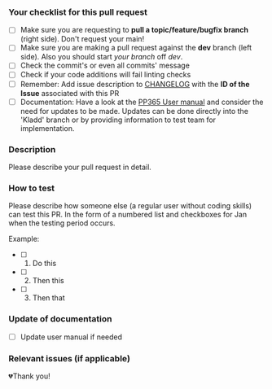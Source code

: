 ### Your checklist for this pull request

- [ ] Make sure you are requesting to **pull a topic/feature/bugfix branch** (right side). Don't request your main!
- [ ] Make sure you are making a pull request against the **dev** branch (left side). Also you should start *your branch* off *dev*.
- [ ] Check the commit's or even all commits' message 
- [ ] Check if your code additions will fail linting checks
- [ ] Remember: Add issue description to [CHANGELOG](https://github.com/Puzzlepart/prosjektportalen365/blob/dev/CHANGELOG.md) with the **ID of the Issue** associated with this PR
- [ ] Documentation: Have a look at the [PP365 User manual](https://puzzlepart.github.io/prosjektportalen-manual/) and consider the need for updates to be made. Updates can be done directly into the 'Kladd' branch or by providing information to test team for implementation.

### Description

Please describe your pull request in detail.

### How to test

Please describe how someone else (a regular user without coding skills) can test this PR. In the form of a numbered list and checkboxes for Jan when the testing period occurs.

Example:

- [ ] 1. Do this
- [ ] 2. Then this
- [ ] 3. Then that


### Update of documentation
- [ ] Update user manual if needed


### Relevant issues (if applicable)

💔Thank you!
